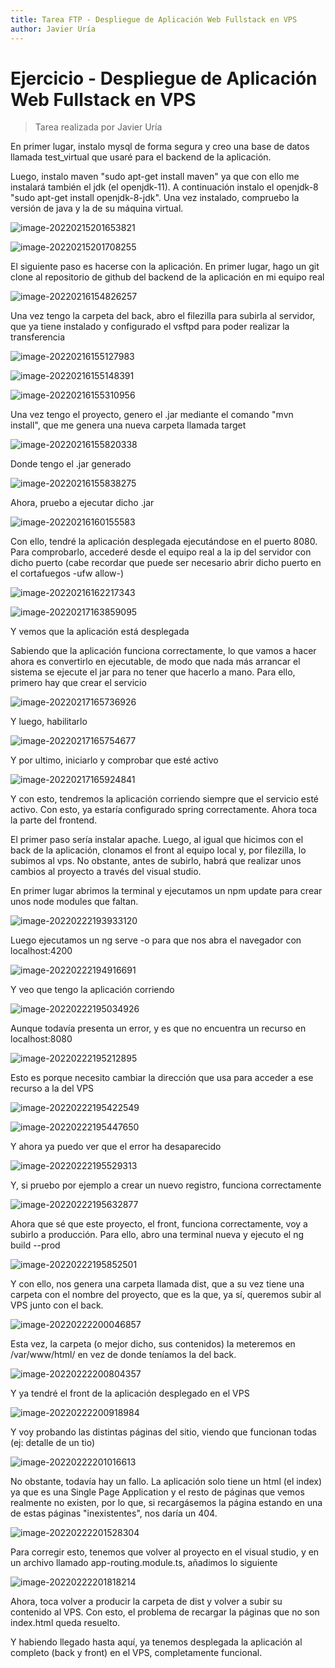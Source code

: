 ```yaml
---
title: Tarea FTP - Despliegue de Aplicación Web Fullstack en VPS
author: Javier Uría 
---
```


# Ejercicio - Despliegue de Aplicación Web Fullstack en VPS

> Tarea realizada por Javier Uría



En primer lugar, instalo mysql de forma segura y creo una base de datos llamada test_virtual que usaré para el backend de la aplicación.

Luego, instalo maven "sudo apt-get install maven" ya que con ello me instalará también el jdk (el openjdk-11). A continuación instalo el openjdk-8 "sudo apt-get install openjdk-8-jdk". Una vez instalado, compruebo la versión de java y la de su máquina virtual.

![image-20220215201653821](C:/Users/vespertino/AppData/Roaming/Typora/typora-user-images/image-20220215201653821.png)

![image-20220215201708255](C:/Users/vespertino/AppData/Roaming/Typora/typora-user-images/image-20220215201708255.png)



El siguiente paso es hacerse con la aplicación. En primer lugar, hago un git clone al repositorio de github del backend de la aplicación en mi equipo real

![image-20220216154826257](tarea%20video.assets/image-20220216154826257.png)



Una vez tengo la carpeta del back, abro el filezilla para subirla al servidor, que ya tiene instalado y configurado el vsftpd para poder realizar la transferencia

![image-20220216155127983](tarea%20video.assets/image-20220216155127983.png)

![image-20220216155148391](tarea%20video.assets/image-20220216155148391.png)

![image-20220216155310956](tarea%20video.assets/image-20220216155310956.png)



Una vez tengo el proyecto, genero el .jar mediante el comando "mvn install", que me genera una nueva carpeta llamada target

![image-20220216155820338](tarea%20video.assets/image-20220216155820338.png)



Donde tengo el .jar generado

![image-20220216155838275](tarea%20video.assets/image-20220216155838275.png)



Ahora, pruebo a ejecutar dicho .jar

![image-20220216160155583](tarea%20video.assets/image-20220216160155583.png)



Con ello, tendré la aplicación desplegada ejecutándose en el puerto 8080. Para comprobarlo, accederé desde el equipo real a la ip del servidor con dicho puerto (cabe recordar que puede ser necesario abrir dicho puerto en el cortafuegos -ufw allow-)

![image-20220216162217343](tarea%20video.assets/image-20220216162217343.png)

![image-20220217163859095](tarea%20video.assets/image-20220217163859095.png)

Y vemos que la aplicación está desplegada

Sabiendo que la aplicación funciona correctamente, lo que vamos a hacer ahora es convertirlo en ejecutable, de modo que nada más arrancar el sistema se ejecute el jar para no tener que hacerlo a mano. Para ello, primero hay que crear el servicio

![image-20220217165736926](tarea%20video.assets/image-20220217165736926.png)



Y luego, habilitarlo

![image-20220217165754677](tarea%20video.assets/image-20220217165754677.png)



Y por ultimo, iniciarlo y comprobar que esté activo

![image-20220217165924841](tarea%20video.assets/image-20220217165924841.png)



Y con esto, tendremos la aplicación corriendo siempre que el servicio esté activo. Con esto, ya estaría configurado spring correctamente. Ahora toca la parte del frontend.

El primer paso sería instalar apache. Luego, al igual que hicimos con el back de la aplicación, clonamos el front al equipo local y, por filezilla, lo subimos al vps. No obstante, antes de subirlo, habrá que realizar unos cambios al proyecto a través del visual studio. 

En primer lugar abrimos la terminal y ejecutamos un npm update para crear unos node modules que faltan.

![image-20220222193933120](tarea%20video.assets/image-20220222193933120.png)



Luego ejecutamos un ng serve -o para que nos abra el navegador con localhost:4200

![image-20220222194916691](tarea%20video.assets/image-20220222194916691.png)



Y veo que tengo la aplicación corriendo

![image-20220222195034926](tarea%20video.assets/image-20220222195034926.png)



Aunque todavía presenta un error, y es que no encuentra un recurso en localhost:8080

![image-20220222195212895](tarea%20video.assets/image-20220222195212895.png)



Esto es porque necesito cambiar la dirección que usa para acceder a ese recurso a la del VPS

![image-20220222195422549](tarea%20video.assets/image-20220222195422549.png)

![image-20220222195447650](tarea%20video.assets/image-20220222195447650.png)



Y ahora ya puedo ver que el error ha desaparecido

![image-20220222195529313](tarea%20video.assets/image-20220222195529313.png)



Y, si pruebo por ejemplo a crear un nuevo registro, funciona correctamente

![image-20220222195632877](tarea%20video.assets/image-20220222195632877.png)



Ahora que sé que este proyecto, el front, funciona correctamente, voy a subirlo a producción. Para ello, abro una terminal nueva y ejecuto el ng build --prod

![image-20220222195852501](tarea%20video.assets/image-20220222195852501.png)



Y con ello, nos genera una carpeta llamada dist, que a su vez tiene una carpeta con el nombre del proyecto, que es la que, ya sí, queremos subir al VPS junto con el back.

![image-20220222200046857](tarea%20video.assets/image-20220222200046857.png)



Esta vez, la carpeta (o mejor dicho, sus contenidos) la meteremos en /var/www/html/ en vez de donde teníamos la del back.

![image-20220222200804357](tarea%20video.assets/image-20220222200804357.png)



Y ya tendré el front de la aplicación desplegado en el VPS

![image-20220222200918984](tarea%20video.assets/image-20220222200918984.png)



Y voy probando las distintas páginas del sitio, viendo que funcionan todas (ej: detalle de un tio)

![image-20220222201016613](tarea%20video.assets/image-20220222201016613.png)



No obstante, todavía hay un fallo. La aplicación solo tiene un html (el index) ya que es una Single Page Application y el resto de páginas que vemos realmente no existen, por lo que, si recargásemos la página estando en una de estas páginas "inexistentes", nos daría un 404.

![image-20220222201528304](tarea%20video.assets/image-20220222201528304.png)



Para corregir esto, tenemos que volver al proyecto en el visual studio, y en un archivo llamado app-routing.module.ts, añadimos lo siguiente

![image-20220222201818214](tarea%20video.assets/image-20220222201818214.png)



Ahora, toca volver a producir la carpeta de dist y volver a subir su contenido al VPS. Con esto, el problema de recargar la páginas que no son index.html queda resuelto.

Y habiendo llegado hasta aquí, ya tenemos desplegada la aplicación al completo (back y front) en el VPS, completamente funcional.



